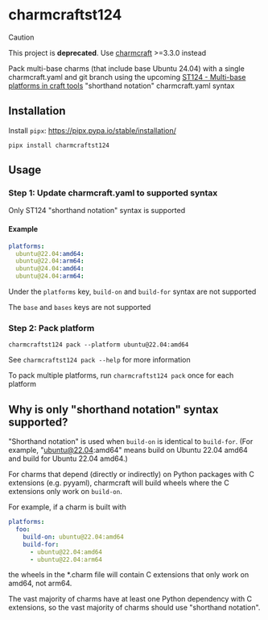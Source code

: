 # charmcraftst124

> [!CAUTION]
> This project is **deprecated**. Use [charmcraft](https://github.com/canonical/charmcraft) >=3.3.0 instead

Pack multi-base charms (that include base Ubuntu 24.04) with a single charmcraft.yaml and git branch using the upcoming [ST124 - Multi-base platforms in craft tools](https://docs.google.com/document/d/1QVHxZumruKVZ3yJ2C74qWhvs-ye5I9S6avMBDHs2YcQ/edit) "shorthand notation" charmcraft.yaml syntax

## Installation
Install `pipx`: https://pipx.pypa.io/stable/installation/
```
pipx install charmcraftst124
```

## Usage
### Step 1: Update charmcraft.yaml to supported syntax
Only ST124 "shorthand notation" syntax is supported

#### Example
```yaml
platforms:
  ubuntu@22.04:amd64:
  ubuntu@22.04:arm64:
  ubuntu@24.04:amd64:
  ubuntu@24.04:arm64:
```

Under the `platforms` key, `build-on` and `build-for` syntax are not supported

The `base` and `bases` keys are not supported

### Step 2: Pack platform
```
charmcraftst124 pack --platform ubuntu@22.04:amd64
```

See `charmcraftst124 pack --help` for more information

To pack multiple platforms, run `charmcraftst124 pack` once for each platform

## Why is only "shorthand notation" syntax supported?
"Shorthand notation" is used when `build-on` is identical to `build-for`. (For example, "ubuntu@22.04:amd64" means build on Ubuntu 22.04 amd64 and build for Ubuntu 22.04 amd64.)

For charms that depend (directly or indirectly) on Python packages with C extensions (e.g. pyyaml), charmcraft will build wheels where the C extensions only work on `build-on`.

For example, if a charm is built with
```yaml
platforms:
  foo:
    build-on: ubuntu@22.04:amd64
    build-for:
      - ubuntu@22.04:amd64
      - ubuntu@22.04:arm64
```
the wheels in the *.charm file will contain C extensions that only work on amd64, not arm64.

The vast majority of charms have at least one Python dependency with C extensions, so the vast majority of charms should use "shorthand notation".
